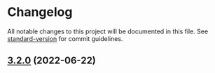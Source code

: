 # Changelog

All notable changes to this project will be documented in this file. See [standard-version](https://github.com/conventional-changelog/standard-version) for commit guidelines.

## [3.2.0](https://github.com/forcedotcom/sfdx-scanner/compare/v2.9.2...v3.2.0) (2022-06-22)
